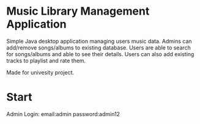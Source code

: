 # Music Library Management Application

Simple Java desktop application managing users music data. Admins can add/remove songs/albums to existing database. Users are able to search for songs/albums and able to see their details. Users can also add existing tracks to playlist and rate them.


Made for univesity project. 

# Start


Admin Login: 
email:admin
password:admin12
